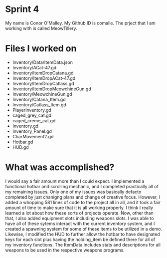 # Sprint 4
My name is Conor O'Malley. My Github ID is comalle. The prject that I am working with is called MeowTillery.

# Files I worked on
* Inventory/Data/ItemData.json
* Inventory/ACat-47.gd
* Inventory/ItemDropCatana.gd
* Inventory/ItemDropACat-47.gd
* Inventory/ItemDropCatlass.gd
* Inventory/ItemDropMeowchineGun.gd
* Inventory/MeowchineGun.gd
* Inventory/Catana_Item.gd
* Inventory/Catlass_Item.gd
* PlayerInventory.gd
* caged_grey_cat.gd
* caged_creme_cat.gd
* Inventory.gd
* Inventory_Panel.gd
* CharMovement2.gd
* Hotbar.gd
* HUD.gd

# What was accomplished?
I would say a fair amount more than I could expect. I implemented a functional hotbar and scrolling mechanic, and I completed practically all of my remaining issues. Only one of my issues was basically defacto completed by just chanigng plans and change of creative focus. However, I added a whopping 581 lines of code to the project all in all, and it took a fair amount of time to make sure that it is all working properly. I think I really learned a lot about how these sorts of projects operate. Now, other than that, I also added equipment slots including weapons slots. I was able to have all of these sytems interact with the current inventory system, and I created a spawning system for some of these items to be utilized in a demo. Likewise, I modified the HUD to further allow the hotbar to have designated keys for each slot plus having the holding_item be defined there for all of my inventory functions. The ItemData includes stats and descriptions for all weapons to be used in the respective weapons programs.
